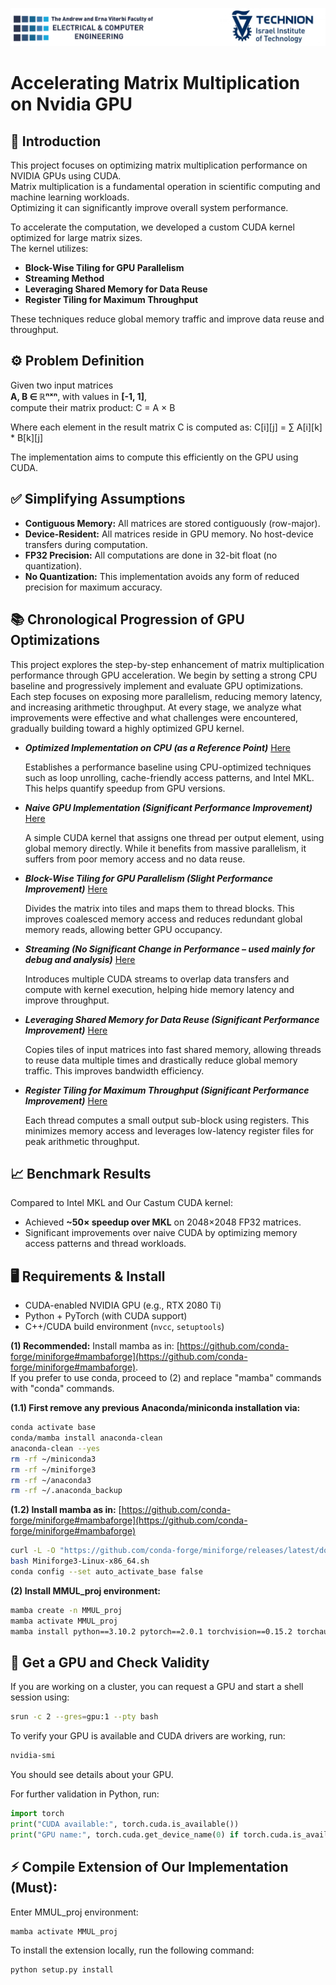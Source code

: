 ![Performance Plot](images/LOGOS.png)
# Accelerating Matrix Multiplication on Nvidia GPU

## 📌 Introduction

This project focuses on optimizing matrix multiplication performance on NVIDIA GPUs using CUDA.  
Matrix multiplication is a fundamental operation in scientific computing and machine learning workloads.  
Optimizing it can significantly improve overall system performance.

To accelerate the computation, we developed a custom CUDA kernel optimized for large matrix sizes.  
The kernel utilizes:

- **Block-Wise Tiling for GPU Parallelism**  
- **Streaming Method**  
- **Leveraging Shared Memory for Data Reuse**
- **Register Tiling for Maximum Throughput**

These techniques reduce global memory traffic and improve data reuse and throughput.

## ⚙️ Problem Definition

Given two input matrices  
**A, B ∈ ℝⁿˣⁿ**, with values in **[-1, 1]**,  
compute their matrix product: C = A × B

Where each element in the result matrix C is computed as: C[i][j] = ∑ A[i][k] * B[k][j]

The implementation aims to compute this efficiently on the GPU using CUDA.

## ✅ Simplifying Assumptions

- **Contiguous Memory:** All matrices are stored contiguously (row-major).
- **Device-Resident:** All matrices reside in GPU memory. No host-device transfers during computation.
- **FP32 Precision:** All computations are done in 32-bit float (no quantization).
- **No Quantization:** This implementation avoids any form of reduced precision for maximum accuracy.



## 📚 Chronological Progression of GPU Optimizations

This project explores the step-by-step enhancement of matrix multiplication performance through GPU acceleration. We begin by setting a strong CPU baseline and progressively implement and evaluate GPU optimizations. Each step focuses on exposing more parallelism, reducing memory latency, and increasing arithmetic throughput. At every stage, we analyze what improvements were effective and what challenges were encountered, gradually building toward a highly optimized GPU kernel.

- ***Optimized Implementation on CPU (as a Reference Point)*** [Here](1_MKL)

  Establishes a performance baseline using CPU-optimized techniques such as loop unrolling, cache-friendly access patterns, and Intel MKL. This helps quantify speedup from GPU versions.

- ***Naive GPU Implementation (Significant Performance Improvement)*** [Here](2_Naive_GPU_Imp)  

  A simple CUDA kernel that assigns one thread per output element, using global memory directly. While it benefits from massive parallelism, it suffers from poor memory access and no data reuse.

- ***Block-Wise Tiling for GPU Parallelism (Slight Performance Improvement)***  [Here](3_Block_Wise_Tilling)
  
  Divides the matrix into tiles and maps them to thread blocks. This improves coalesced memory access and reduces redundant global memory reads, allowing better GPU occupancy.

- ***Streaming (No Significant Change in Performance – used mainly for debug and analysis)***  [Here](4_Streaming)
       
  Introduces multiple CUDA streams to overlap data transfers and compute with kernel execution, helping hide memory latency and improve throughput.

- ***Leveraging Shared Memory for Data Reuse (Significant Performance Improvement)*** [Here](5_Shared_Memory)
   
  Copies tiles of input matrices into fast shared memory, allowing threads to reuse data multiple times and drastically reduce global memory traffic. This improves bandwidth efficiency.

- ***Register Tiling for Maximum Throughput (Significant Performance Improvement)***  [Here](6_Register_Tilling)
  
  Each thread computes a small output sub-block using registers. This minimizes memory access and leverages low-latency register files for peak arithmetic throughput.

## 📈 Benchmark Results

Compared to Intel MKL and Our Castum CUDA kernel:
- Achieved **~50× speedup over MKL** on 2048×2048 FP32 matrices.
- Significant improvements over naive CUDA by optimizing memory access patterns and thread workloads.


## 🖥️ Requirements & Install
- CUDA-enabled NVIDIA GPU (e.g., RTX 2080 Ti)
- Python + PyTorch (with CUDA support)
- C++/CUDA build environment (`nvcc`, `setuptools`)

**(1) Recommended:** Install mamba as in: [https://github.com/conda-forge/miniforge#mambaforge](https://github.com/conda-forge/miniforge#mambaforge).  
If you prefer to use conda, proceed to (2) and replace "mamba" commands with "conda" commands.

**(1.1) First remove any previous Anaconda/miniconda installation via:**
```sh
conda activate base
conda/mamba install anaconda-clean
anaconda-clean --yes
rm -rf ~/miniconda3
rm -rf ~/miniforge3
rm -rf ~/anaconda3
rm -rf ~/.anaconda_backup
```

**(1.2) Install mamba as in:** [https://github.com/conda-forge/miniforge#mambaforge](https://github.com/conda-forge/miniforge#mambaforge)
```sh
curl -L -O "https://github.com/conda-forge/miniforge/releases/latest/download/Miniforge3-Linux-x86_64.sh"
bash Miniforge3-Linux-x86_64.sh
conda config --set auto_activate_base false
```

**(2) Install MMUL_proj environment:**
```sh
mamba create -n MMUL_proj
mamba activate MMUL_proj
mamba install python==3.10.2 pytorch==2.0.1 torchvision==0.15.2 torchaudio==2.0.2 pytorch-cuda=11.7 libgcc-ng==9.5.0 ninja==1.10.2 setuptools==69.5.1 mkl=2024.0.0 cuda-compiler=11.7 cuda-version=11.7 cuda-nvprune=11.7 cuda-cuxxfilt=11.7 cuda-nvcc=11.7 cuda-cuobjdump=11.7 cuda-cudart-dev=11.7 cuda-cccl=11.7 cuda-nvrtc-dev=11.7 cuda-libraries-dev=11.7 -c pytorch -c nvidia
```
## 🧪 Get a GPU and Check Validity

If you are working on a cluster, you can request a GPU and start a shell session using:

```sh
srun -c 2 --gres=gpu:1 --pty bash
```

To verify your GPU is available and CUDA drivers are working, run:

```sh
nvidia-smi
```

You should see details about your GPU.  


For further validation in Python, run:

```python
import torch
print("CUDA available:", torch.cuda.is_available())
print("GPU name:", torch.cuda.get_device_name(0) if torch.cuda.is_available() else "No GPU detected")
```
## ⚡ Compile Extension of Our Implementation (Must):

Enter MMUL_proj environment:
```sh
mamba activate MMUL_proj
```
To install the extension locally, run the following command:
```sh
python setup.py install
```